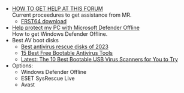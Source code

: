 - [HOW TO GET HELP AT THIS FORUM](https://www.malwareremoval.com/forum/viewtopic.php?p=491381#p491381)  
Current proceedures to get assistance from MR.
  - [FRST64 download](http://www.bleepingcomputer.com/download/farbar-recovery-scan-tool/dl/82/)
- [Help protect my PC with Microsoft Defender Offline](https://support.microsoft.com/en-us/windows/help-protect-my-pc-with-microsoft-defender-offline-9306d528-64bf-4668-5b80-ff533f183d6c#:~:text=Download%20Windows%20Defender%20Offline%20and%20install%20it%20to,to%20boot%20from%20the%20drive%20containing%20this%20media.)  
How to get Windows Defender Offline.
- Best AV boot disks
  - [Best antivirus rescue disks of 2023](https://www.techradar.com/best/best-antivirus-rescue-disk)
  - [15 Best Free Bootable Antivirus Tools](https://www.lifewire.com/free-bootable-antivirus-tools-2625785)
  - [Latest: The 10 Best Bootable USB Virus Scanners for You to Try](https://recoverit.wondershare.com/usb-tips/bootable-usb-virus-scanners.html)
- Options:
  - Windows Defender Offline
  - ESET SysRescue Live
  - Avast
